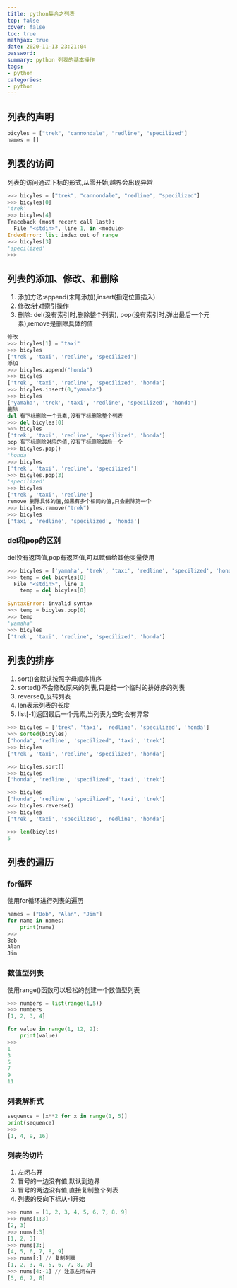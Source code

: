 ```yaml
---
title: python集合之列表
top: false
cover: false
toc: true
mathjax: true
date: 2020-11-13 23:21:04
password:
summary: python 列表的基本操作
tags:
- python
categories:
- python
---
```


## 列表的声明

``` python
bicyles = ["trek", "cannondale", "redline", "specilized"]
names = []
```

## 列表的访问

列表的访问通过下标的形式,从零开始,越界会出现异常

``` python
>>> bicyles = ["trek", "cannondale", "redline", "specilized"]
>>> bicyles[0]
'trek'
>>> bicyles[4]
Traceback (most recent call last):
  File "<stdin>", line 1, in <module>
IndexError: list index out of range
>>> bicyles[3]
'specilized'
>>>
```

## 列表的添加、修改、和删除

1. 添加方法:append(末尾添加),insert(指定位置插入)
2. 修改:针对索引操作
3. 删除: del(没有索引时,删除整个列表), pop(没有索引时,弹出最后一个元素),remove是删除具体的值

  ``` python
  修改
  >>> bicyles[1] = "taxi"
  >>> bicyles
  ['trek', 'taxi', 'redline', 'specilized']
  添加
  >>> bicyles.append("honda")
  >>> bicyles
  ['trek', 'taxi', 'redline', 'specilized', 'honda']
  >>> bicyles.insert(0,"yamaha")
  >>> bicyles
  ['yamaha', 'trek', 'taxi', 'redline', 'specilized', 'honda']
  删除
  del 有下标删除一个元素,没有下标删除整个列表
  >>> del bicyles[0]
  >>> bicyles
  ['trek', 'taxi', 'redline', 'specilized', 'honda']
  pop 有下标删除对应的值,没有下标删除最后一个
  >>> bicyles.pop()
  'honda'
  >>> bicyles
  ['trek', 'taxi', 'redline', 'specilized']
  >>> bicyles.pop(3)
  'specilized'
  >>> bicyles
  ['trek', 'taxi', 'redline']
  remove 删除具体的值,如果有多个相同的值,只会删除第一个
  >>> bicyles.remove("trek")
  >>> bicyles
  ['taxi', 'redline', 'specilized', 'honda']
  ```

### del和pop的区别

del没有返回值,pop有返回值,可以赋值给其他变量使用

``` python
>>> bicyles = ['yamaha', 'trek', 'taxi', 'redline', 'specilized', 'honda']
>>> temp = del bicyles[0]
  File "<stdin>", line 1
    temp = del bicyles[0]
             ^
SyntaxError: invalid syntax
>>> temp = bicyles.pop(0)
>>> temp
'yamaha'
>>> bicyles
['trek', 'taxi', 'redline', 'specilized', 'honda']
```

## 列表的排序

1. sort()会默认按照字母顺序排序
2. sorted()不会修改原来的列表,只是给一个临时的排好序的列表
3. reverse(),反转列表
4. len表示列表的长度
5. list[-1]返回最后一个元素,当列表为空时会有异常

``` python
>>> bicyles = ['trek', 'taxi', 'redline', 'specilized', 'honda']
>>> sorted(bicyles)
['honda', 'redline', 'specilized', 'taxi', 'trek']
>>> bicyles
['trek', 'taxi', 'redline', 'specilized', 'honda']

>>> bicyles.sort()
>>> bicyles
['honda', 'redline', 'specilized', 'taxi', 'trek']

>>> bicyles
['honda', 'redline', 'specilized', 'taxi', 'trek']
>>> bicyles.reverse()
>>> bicyles
['trek', 'taxi', 'specilized', 'redline', 'honda']

>>> len(bicyles)
5
```

## 列表的遍历

### for循环

使用for循环进行列表的遍历

``` python
names = ["Bob", "Alan", "Jim"]
for name in names:
    print(name)
>>>
Bob
Alan
Jim
```

### 数值型列表

使用range()函数可以轻松的创建一个数值型列表

``` python
>>> numbers = list(range(1,5))
>>> numbers
[1, 2, 3, 4]

for value in range(1, 12, 2):
    print(value)
>>>
1
3
5
7
9
11
```

### 列表解析式

``` python
sequence = [x**2 for x in range(1, 5)]
print(sequence)
>>>
[1, 4, 9, 16]
```

### 列表的切片

1. 左闭右开
2. 冒号的一边没有值,默认到边界
3. 冒号的两边没有值,直接复制整个列表
4. 列表的反向下标从-1开始

``` python
>>> nums = [1, 2, 3, 4, 5, 6, 7, 8, 9]
>>> nums[1:3]
[2, 3]
>>> nums[:3]
[1, 2, 3]
>>> nums[3:]
[4, 5, 6, 7, 8, 9]
>>> nums[:] // 复制列表
[1, 2, 3, 4, 5, 6, 7, 8, 9]
>>> nums[4:-1] // 注意左闭右开
[5, 6, 7, 8]
```
